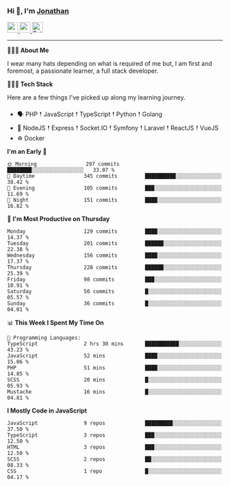 ### Hi 👋, I'm [Jonathan](https://jonathan-d.ch) 

<p>
  <a href="https://www.linkedin.com/in/jdebetaz">
    <img src="https://img.shields.io/badge/linkedin-%230077B5.svg?&style=for-the-badge&logo=linkedin&logoColor=white" height=25>
  </a>
  <a href="https://www.instagram.com/jdebetaz/">
    <img src="https://img.shields.io/badge/instagram-%23E4405F.svg?&style=for-the-badge&logo=instagram&logoColor=white" height=25>
  </a>
  <a href="https://wakatime.com/@5c95ead1-71ee-4ecc-9a32-6c2b293dd432">
    <img src="https://wakatime.com/badge/user/5c95ead1-71ee-4ecc-9a32-6c2b293dd432.svg?style=for-the-badge" height=25 alt="Total time coded since Aug 23 2019" />
  </a>
</p>

-------

**🙋🏻‍♂️ About Me** 

<p>I wear many hats depending on what is required of me but, I am first and foremost, a passionate learner, a full stack developer.</p>

**👨🏻‍💻 Tech Stack** 

<p>Here are a few things I've picked up along my learning journey.</p>

- 🗣 PHP 𒑰 JavaScript 𒑰 TypeScript 𒑰 Python 𒑰 Golang
- 🎒 NodeJS 𒑰 Express 𒑰 Socket.IO 𒑰 Symfony 𒑰 Laravel 𒑰 ReactJS 𒑰 VueJS
- ♽ Docker

<!--START_SECTION:waka-->
**I'm an Early 🐤** 

```text
🌞 Morning                297 commits         ████████░░░░░░░░░░░░░░░░░   33.07 % 
🌆 Daytime                345 commits         ██████████░░░░░░░░░░░░░░░   38.42 % 
🌃 Evening                105 commits         ███░░░░░░░░░░░░░░░░░░░░░░   11.69 % 
🌙 Night                  151 commits         ████░░░░░░░░░░░░░░░░░░░░░   16.82 % 
```
📅 **I'm Most Productive on Thursday** 

```text
Monday                   129 commits         ████░░░░░░░░░░░░░░░░░░░░░   14.37 % 
Tuesday                  201 commits         ██████░░░░░░░░░░░░░░░░░░░   22.38 % 
Wednesday                156 commits         ████░░░░░░░░░░░░░░░░░░░░░   17.37 % 
Thursday                 228 commits         ██████░░░░░░░░░░░░░░░░░░░   25.39 % 
Friday                   98 commits          ███░░░░░░░░░░░░░░░░░░░░░░   10.91 % 
Saturday                 50 commits          █░░░░░░░░░░░░░░░░░░░░░░░░   05.57 % 
Sunday                   36 commits          █░░░░░░░░░░░░░░░░░░░░░░░░   04.01 % 
```


📊 **This Week I Spent My Time On** 

```text
💬 Programming Languages: 
TypeScript               2 hrs 30 mins       ███████████░░░░░░░░░░░░░░   43.23 % 
JavaScript               52 mins             ████░░░░░░░░░░░░░░░░░░░░░   15.06 % 
PHP                      51 mins             ████░░░░░░░░░░░░░░░░░░░░░   14.85 % 
SCSS                     20 mins             █░░░░░░░░░░░░░░░░░░░░░░░░   05.93 % 
Mustache                 16 mins             █░░░░░░░░░░░░░░░░░░░░░░░░   04.81 % 
```

**I Mostly Code in JavaScript** 

```text
JavaScript               9 repos             █████████░░░░░░░░░░░░░░░░   37.50 % 
TypeScript               3 repos             ███░░░░░░░░░░░░░░░░░░░░░░   12.50 % 
HTML                     3 repos             ███░░░░░░░░░░░░░░░░░░░░░░   12.50 % 
SCSS                     2 repos             ██░░░░░░░░░░░░░░░░░░░░░░░   08.33 % 
CSS                      1 repo              █░░░░░░░░░░░░░░░░░░░░░░░░   04.17 % 
```




<!--END_SECTION:waka-->
